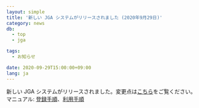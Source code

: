 ```yaml
---
layout: simple
title: '新しい JGA システムがリリースされました (2020年9月29日)'
category: news
db:
  - top
  - jga

tags:
  - お知らせ

date: 2020-09-29T15:00:00+09:00
lang: ja
---
```


<p>新しい JGA システムがリリースされました。変更点は<a href="/jga/update-202009.html">こちら</a>をご覧ください。マニュアル: <a href="/jga/services/index.html">登録手順</a>、<a href="/jga/services/index.html">利用手順</a></p>
